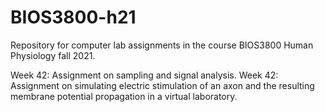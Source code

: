 # BIOS3800-h21
Repository for computer lab assignments in the course BIOS3800 Human Physiology fall 2021.

Week 42: Assignment on sampling and signal analysis.
Week 42: Assignment on simulating electric stimulation of an axon and the resulting membrane potential propagation in a virtual laboratory.
